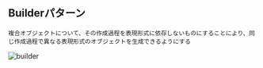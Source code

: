 ## Builderパターン
`複合オブジェクトについて、その作成過程を表現形式に依存しないものにすることにより、同じ作成過程で異なる表現形式のオブジェクトを生成できるようにする`

![builder](https://user-images.githubusercontent.com/20272076/79626357-8f5d6300-816a-11ea-9acb-422f896a0e30.png)

